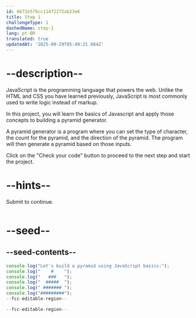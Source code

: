 ```yaml
---
id: 6672e579cc11472272ab23e6
title: Step 1
challengeType: 1
dashedName: step-1
lang: pt-BR
translated: true
updatedAt: '2025-09-29T05:49:21.984Z'
---
```


# --description--


JavaScript is the programming language that powers the web. Unlike the HTML and CSS you have learned previously, JavaScript is most commonly used to write logic instead of markup.

In this project, you will learn the basics of Javascript and apply those concepts to building a pyramid generator. 

A pyramid generator is a program where you can set the type of character, the count for the pyramid, and the direction of the pyramid. The program will then generate a pyramid based on those inputs.

Click on the "Check your code" button to proceed to the next step and start the project. 

# --hints--

Submit to continue. 

```js

```

# --seed--

## --seed-contents--

```js
console.log("Let's build a pyramid using JavaScript basics:");
console.log("    #    ");
console.log("   ###   ");
console.log("  #####  ");
console.log(" ####### ");
console.log("#########");
--fcc-editable-region--

--fcc-editable-region--
```

